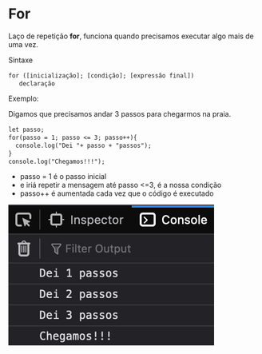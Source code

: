 # For

Laço de repetição **for**, funciona quando precisamos executar algo mais de uma vez.

Sintaxe

```
for ([inicialização]; [condição]; [expressão final])
   declaração
```

Exemplo:

Digamos que precisamos andar 3 passos para chegarmos na praia.

```
let passo;
for(passo = 1; passo <= 3; passo++){
  console.log("Dei "+ passo + "passos");
}
console.log("Chegamos!!!");
```

* passo = 1 é o passo inicial
* e iriá repetir a mensagem até passo <=3, é a nossa condição
* passo++ é aumentada cada vez que o código é executado

![](<../.gitbook/assets/image (7).png>)

